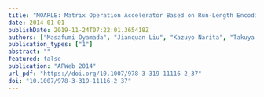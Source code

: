 ```yaml
---
title: "MOARLE: Matrix Operation Accelerator Based on Run-Length Encoding"
date: 2014-01-01
publishDate: 2019-11-24T07:22:01.365418Z
authors: ["Masafumi Oyamada", "Jianquan Liu", "Kazuyo Narita", "Takuya Araki"]
publication_types: ["1"]
abstract: ""
featured: false
publication: "APWeb 2014"
url_pdf: "https://doi.org/10.1007/978-3-319-11116-2_37"
doi: "10.1007/978-3-319-11116-2_37"
---
```


